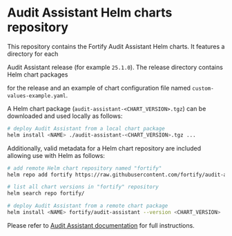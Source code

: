 Audit Assistant Helm charts repository
======================================

This repository contains the Fortify Audit Assistant Helm charts. It features a directory for each

Audit Assistant release (for example `25.1.0`). The release directory contains Helm chart packages

for the release and an example of chart configuration file named `custom-values-example.yaml`.

A Helm chart package (`audit-assistant-<CHART_VERSION>.tgz`) can be downloaded and used locally as follows:

```sh
# deploy Audit Assistant from a local chart package
helm install <NAME> ./audit-assistant-<CHART_VERSION>.tgz ...
```

Additionally, valid metadata for a Helm chart repository are included allowing use with Helm as follows:

```sh
# add remote Helm chart repository named "fortify"
helm repo add fortify https://raw.githubusercontent.com/fortify/audit-assistant-helm-charts/repo/

# list all chart versions in "fortify" repository
helm search repo fortify/

# deploy Audit Assistant from a remote chart package
helm install <NAME> fortify/audit-assistant --version <CHART_VERSION> ...
```

Please refer to [Audit Assistant documentation](https://www.microfocus.com/documentation/fortify-audit-assistant/) for full instructions.
